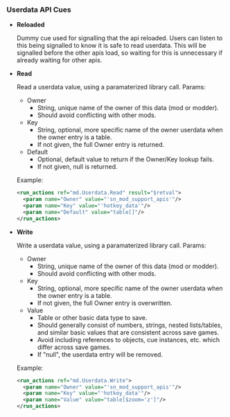 
### Userdata API Cues

* **Reloaded**
  
  Dummy cue used for signalling that the api reloaded. Users can listen to this being signalled to know it is safe to read userdata. This will be signalled before the other apis load, so waiting for this is unnecessary if already waiting for other apis.
      
* **Read**
  
  Read a userdata value, using a paramaterized library call. Params:
  * Owner
    - String, unique name of the owner of this data (mod or modder).
    - Should avoid conflicting with other mods.
  * Key
    - String, optional, more specific name of the owner userdata when the owner entry is a table.
    - If not given, the full Owner entry is returned.
  * Default
    - Optional, default value to return if the Owner/Key lookup fails.
    - If not given, null is returned.
        
  Example:
    ```xml
    <run_actions ref="md.Userdata.Read" result="$retval">
      <param name="Owner" value="'sn_mod_support_apis'"/>
      <param name="Key" value="'hotkey_data'"/>
      <param name="Default" value="table[]"/>
    </run_actions>
    ```
      
* **Write**
  
  Write a userdata value, using a paramaterized library call. Params:
  * Owner
    - String, unique name of the owner of this data (mod or modder).
    - Should avoid conflicting with other mods.
  * Key
    - String, optional, more specific name of the owner userdata when the owner entry is a table.
    - If not given, the full Owner entry is overwritten.
  * Value
    - Table or other basic data type to save.
    - Should generally consist of numbers, strings, nested lists/tables, and similar basic values that are consistent across save games.
    - Avoid including references to objects, cue instances, etc. which differ across save games.
    - If "null", the userdata entry will be removed.
        
  Example:
    ```xml
    <run_actions ref="md.Userdata.Write">
      <param name="Owner" value="'sn_mod_support_apis'"/>
      <param name="Key" value="'hotkey_data'"/>
      <param name="Value" value="table[$zoom='z']"/>
    </run_actions>
    ```
      